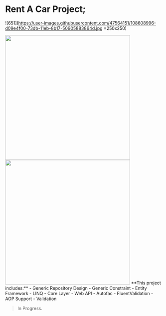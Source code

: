 # Rent A Car Project;
![651](https://user-images.githubusercontent.com/47564151/108608996-d09e4f00-73db-11eb-8b17-50905883864d.jpg =250x250)


<img src="![19199498](https://user-images.githubusercontent.com/47564151/108609126-e8c29e00-73dc-11eb-8054-e178945e84ca.jpg)" data-canonical-src="<a href='https://www.freepik.com/vectors/car'>Car vector created by vectorjuice - www.freepik.com</a>" width="400" height="400" />
<img src="![20945933](https://user-images.githubusercontent.com/47564151/108609143-0f80d480-73dd-11eb-991b-5ec2e8e4aa34.jpg)" data-canonical-src="<a href='https://www.freepik.com/vectors/car'>Car vector created by vectorjuice - www.freepik.com</a>" width="400" height="400" />
**This project includes:**
- Generic Repository Design
- Generic Constraint
- Entity Framework
- LINQ
- Core Layer
- Web API
- Autofac
- FluentValidation
- AOP Support
- Validation

> In Progress.


